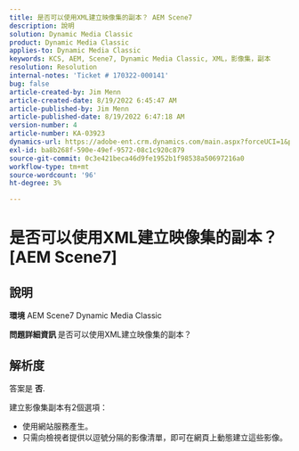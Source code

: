 ```yaml
---
title: 是否可以使用XML建立映像集的副本？ AEM Scene7
description: 說明
solution: Dynamic Media Classic
product: Dynamic Media Classic
applies-to: Dynamic Media Classic
keywords: KCS, AEM, Scene7, Dynamic Media Classic, XML，影像集，副本
resolution: Resolution
internal-notes: 'Ticket # 170322-000141'
bug: false
article-created-by: Jim Menn
article-created-date: 8/19/2022 6:45:47 AM
article-published-by: Jim Menn
article-published-date: 8/19/2022 6:47:18 AM
version-number: 4
article-number: KA-03923
dynamics-url: https://adobe-ent.crm.dynamics.com/main.aspx?forceUCI=1&pagetype=entityrecord&etn=knowledgearticle&id=e68cc88a-8a1f-ed11-b83e-0022480866ad
exl-id: ba8b268f-590e-49ef-9572-08c1c920c879
source-git-commit: 0c3e421beca46d9fe1952b1f98538a50697216a0
workflow-type: tm+mt
source-wordcount: '96'
ht-degree: 3%

---
```


# 是否可以使用XML建立映像集的副本？ [AEM Scene7]

## 說明


<b>環境</b>
AEM Scene7 Dynamic Media Classic

<b>問題詳細資訊 </b>
是否可以使用XML建立映像集的副本？


## 解析度


答案是 <b>否</b>.

建立影像集副本有2個選項：

- 使用網站服務產生。
- 只需向檢視者提供以逗號分隔的影像清單，即可在網頁上動態建立這些影像。
